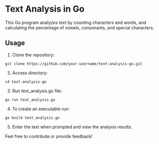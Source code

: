 # Text Analysis in Go

This Go program analyzes text by counting characters and words, and calculating the percentage of vowels, consonants, and special characters.

## Usage

1. Clone the repository:
   
```
git clone https://github.com/your-username/text-analysis-go.git
```

3. Access directory:

```
cd text-analysis-go
```

3. Run text_analysis.go file:

```
go run text_analysis.go
```
4. To create an executable run:

```
go build text_analysis.go
```

5. Enter the text when prompted and view the analysis results.



Feel free to contribute or provide feedback!
